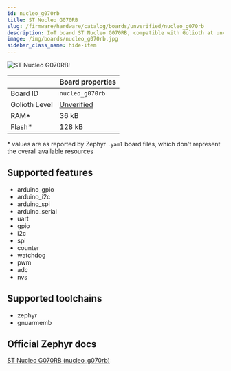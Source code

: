 ```yaml
---
id: nucleo_g070rb
title: ST Nucleo G070RB
slug: /firmware/hardware/catalog/boards/unverified/nucleo_g070rb
description: IoT board ST Nucleo G070RB, compatible with Golioth at unverified level.
image: /img/boards/nucleo_g070rb.jpg
sidebar_class_name: hide-item
---
```


[//]: # (This is an auto-generated file, do not edit! Changes to it will be lost upon re-generation)

![ST Nucleo G070RB!](/img/boards/nucleo_g070rb.jpg "ST Nucleo G070RB")

|                | Board properties     |
| -------------  | -------------------- |
| Board ID       | `nucleo_g070rb` |
| Golioth Level  | [Unverified](/firmware/hardware#unverified-boards) |
| RAM*           | 36 kB |
| Flash*         | 128 kB |

\* values are as reported by Zephyr `.yaml` board files, which don't represent the overall available resources



## Supported features

* arduino_gpio
* arduino_i2c
* arduino_spi
* arduino_serial
* uart
* gpio
* i2c
* spi
* counter
* watchdog
* pwm
* adc
* nvs

## Supported toolchains

* zephyr
* gnuarmemb

## Official Zephyr docs

[ST Nucleo G070RB (nucleo_g070rb)](https://docs.zephyrproject.org/latest/boards/st/nucleo_g070rb/doc/index.html)
